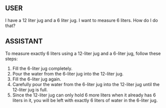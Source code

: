 ## USER
I have a 12 liter jug and a 6 liter jug. I want to measure 6 liters. How do I do that?

## ASSISTANT
To measure exactly 6 liters using a 12-liter jug and a 6-liter jug, follow these steps:

1. Fill the 6-liter jug completely.
2. Pour the water from the 6-liter jug into the 12-liter jug.
3. Fill the 6-liter jug again.
4. Carefully pour the water from the 6-liter jug into the 12-liter jug until the 12-liter jug is full.
5. Since the 12-liter jug can only hold 6 more liters when it already has 6 liters in it, you will be left with exactly 6 liters of water in the 6-liter jug.